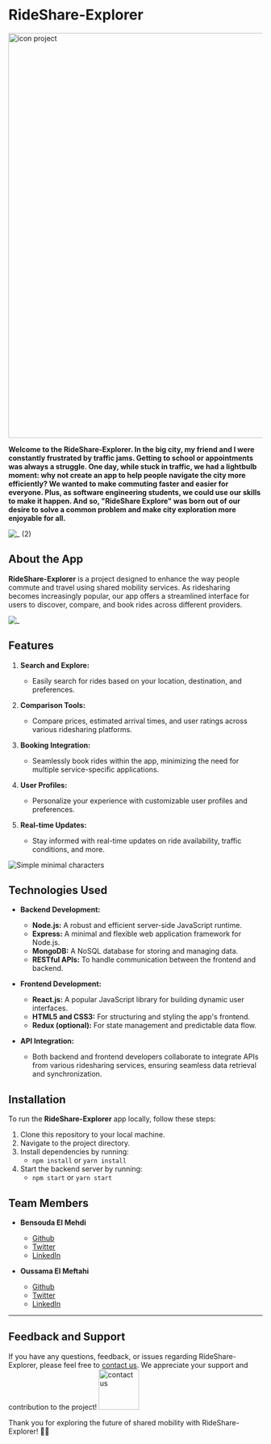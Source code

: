 # RideShare-Explorer
<img width="801" alt="icon project" src="https://github.com/osmmf/RideShare-Explorer/assets/132353765/d31ecb98-ea15-4540-bb74-1361f66f0aff">

**Welcome to the **RideShare-Explorer**.
In the big city, my friend and I were constantly frustrated by traffic jams. Getting to school or appointments was always a struggle. One day, while stuck in traffic, we had a lightbulb moment: why not create an app to help people navigate the city more efficiently? We wanted to make commuting faster and easier for everyone. Plus, as software engineering students, we could use our skills to make it happen. And so, "RideShare Explore" was born out of our desire to solve a common problem and make city exploration more enjoyable for all.**

![_ (2)](https://github.com/osmmf/RideShare-Explorer/assets/132353765/ac735eae-ce44-464b-b9a5-2c3b7b70c1ee)


## About the App

**RideShare-Explorer** is a project designed to enhance the way people commute and travel using shared mobility services. As ridesharing becomes increasingly popular, our app offers a streamlined interface for users to discover, compare, and book rides across different providers.

![_](https://github.com/osmmf/RideShare-Explorer/assets/132353765/8dd4e22f-15ae-4ecd-9b58-4e5a7b83ed9e)


## Features

1. **Search and Explore:**
   - Easily search for rides based on your location, destination, and preferences.

2. **Comparison Tools:**
   - Compare prices, estimated arrival times, and user ratings across various ridesharing platforms.

3. **Booking Integration:**
   - Seamlessly book rides within the app, minimizing the need for multiple service-specific applications.

4. **User Profiles:**
   - Personalize your experience with customizable user profiles and preferences.

5. **Real-time Updates:**
   - Stay informed with real-time updates on ride availability, traffic conditions, and more.

![Simple minimal characters](https://github.com/osmmf/RideShare-Explorer/assets/132353765/c2819c60-ea43-4fe1-b7d3-f1b0dfcc6f63)

## Technologies Used

- **Backend Development:**
  - **Node.js:** A robust and efficient server-side JavaScript runtime.
  - **Express:** A minimal and flexible web application framework for Node.js.
  - **MongoDB:** A NoSQL database for storing and managing data.
  - **RESTful APIs:** To handle communication between the frontend and backend.

- **Frontend Development:**
  - **React.js:** A popular JavaScript library for building dynamic user interfaces.
  - **HTML5 and CSS3:** For structuring and styling the app's frontend.
  - **Redux (optional):** For state management and predictable data flow.

- **API Integration:**
  - Both backend and frontend developers collaborate to integrate APIs from various ridesharing services, ensuring seamless data retrieval and synchronization.

## Installation

To run the **RideShare-Explorer** app locally, follow these steps:

1. Clone this repository to your local machine.
2. Navigate to the project directory.
3. Install dependencies by running:
   - `npm install` or `yarn install`
4. Start the backend server by running:
   - `npm start` or `yarn start`

## Team Members

- **Bensouda El Mehdi**
  - [Github](https://github.com/ElMehdi02)
  - [Twitter](https://twitter.com/el_bensouda)
  - [LinkedIn](https://www.linkedin.com/in/el-mehdi-bensouda-b754481b1/)

- **Oussama El Meftahi**
  - [Github](https://github.com/osmmf)
  - [Twitter](https://twitter.com/osm_mf?s=21&t=t6R6FYFk_GNlVk904R-n3g)
  - [LinkedIn](https://www.linkedin.com/in/oussama-el-meftahi-501991278/)

---

## Feedback and Support
If you have any questions, feedback, or issues regarding RideShare-Explorer, please feel free to [contact us](mailto:contact@example.com). We appreciate your support and contribution to the project!
<img width="80px" alt="contact us" src="https://github.com/osmmf/RideShare-Explorer/assets/132353765/0b766db2-e23e-4e6d-8a43-935dc7f49549">

Thank you for exploring the future of shared mobility with RideShare-Explorer! 🚗🌟
